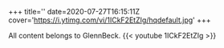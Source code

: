 +++
title=''
date=2020-07-27T16:15:11Z
cover='https://i.ytimg.com/vi/1ICkF2EtZIg/hqdefault.jpg'
+++

All content belongs to GlennBeck.
{{< youtube 1ICkF2EtZIg >}}
